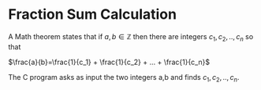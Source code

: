 # Fraction Sum Calculation

A Math theorem states that if $a , b \in \mathbb{Z}$ then there are integers $c_1,c_2,..,c_n$ so that

$\frac{a}{b}=\frac{1}{c_1} + \frac{1}{c_2} + ... + \frac{1}{c_n}$

The C program asks as input the two integers a,b and finds $c_1,c_2,..,c_n$.